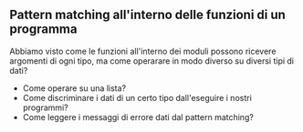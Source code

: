 ## Pattern matching all'interno delle funzioni di un programma


Abbiamo visto come le funzioni all'interno dei moduli possono 
ricevere argomenti di ogni tipo, ma come operarare in modo diverso su diversi 
tipi di dati?

- Come operare su una lista? 
- Come discriminare i dati di un certo tipo dall'eseguire i nostri programmi? 
- Come leggere i messaggi di errore dati dal pattern matching?
